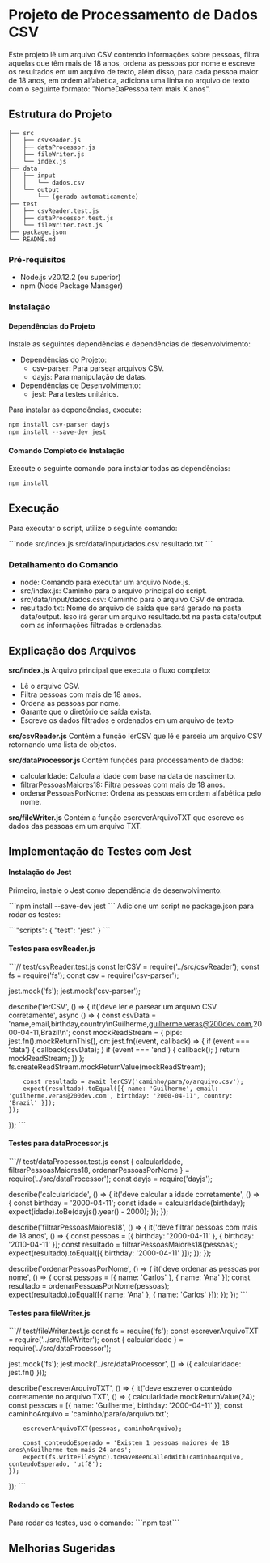 # Projeto de Processamento de Dados CSV

Este projeto lê um arquivo CSV contendo informações sobre pessoas, filtra aquelas que têm mais de 18 anos, ordena as pessoas por nome e escreve os resultados em um arquivo de texto, além disso, para cada pessoa maior de 18 anos, em
ordem alfabética, adiciona uma linha no arquivo de texto com o seguinte formato: "NomeDaPessoa tem mais X anos".

## Estrutura do Projeto

```
├── src
│   ├── csvReader.js
│   ├── dataProcessor.js
│   ├── fileWriter.js
│   └── index.js
├── data
│   ├── input
│   │   └── dados.csv
│   └── output
│       └── (gerado automaticamente)
├── test
│   ├── csvReader.test.js
│   ├── dataProcessor.test.js
│   └── fileWriter.test.js
├── package.json
└── README.md
```


### Pré-requisitos
- Node.js v20.12.2 (ou superior)
- npm (Node Package Manager)

### Instalação

#### Dependências do Projeto
Instale as seguintes dependências e dependências de desenvolvimento:
- Dependências do Projeto:
    - csv-parser: Para parsear arquivos CSV.
    - dayjs: Para manipulação de datas.
- Dependências de Desenvolvimento:
   - jest: Para testes unitários.

Para instalar as dependências, execute:

~~~javascript
npm install csv-parser dayjs
npm install --save-dev jest
~~~

#### Comando Completo de Instalação
Execute o seguinte comando para instalar todas as dependências:

~~~javascript
npm install
~~~

## Execução
Para executar o script, utilize o seguinte comando:

ˋˋˋnode src/index.js src/data/input/dados.csv resultado.txt
 ˋˋˋ

### Detalhamento do Comando
- node: Comando para executar um arquivo Node.js.
- src/index.js: Caminho para o arquivo principal do script.
- src/data/input/dados.csv: Caminho para o arquivo CSV de entrada.
- resultado.txt: Nome do arquivo de saída que será gerado na pasta data/output.
Isso irá gerar um arquivo resultado.txt na pasta data/output com as informações filtradas e ordenadas.

## Explicação dos Arquivos
**src/index.js**
Arquivo principal que executa o fluxo completo:

* Lê o arquivo CSV.
* Filtra pessoas com mais de 18 anos.
* Ordena as pessoas por nome.
* Garante que o diretório de saída exista.
* Escreve os dados filtrados e ordenados em um arquivo de texto

**src/csvReader.js**
Contém a função lerCSV que lê e parseia um arquivo CSV retornando uma lista de objetos.

**src/dataProcessor.js**
Contém funções para processamento de dados:
- calcularIdade: Calcula a idade com base na data de nascimento.
- filtrarPessoasMaiores18: Filtra pessoas com mais de 18 anos.
- ordenarPessoasPorNome: Ordena as pessoas em ordem alfabética pelo nome.

**src/fileWriter.js**
Contém a função escreverArquivoTXT que escreve os dados das pessoas em um arquivo TXT.

## Implementação de Testes com Jest

#### Instalação do Jest

Primeiro, instale o Jest como dependência de desenvolvimento:

ˋˋˋnpm install --save-dev jest
 ˋˋˋ
 Adicione um script no package.json para rodar os testes:

 ˋˋˋ"scripts": {
    "test": "jest"
}
 ˋˋˋ
 #### Testes para csvReader.js

ˋˋˋ// test/csvReader.test.js
const lerCSV = require('../src/csvReader');
const fs = require('fs');
const csv = require('csv-parser');

jest.mock('fs');
jest.mock('csv-parser');

describe('lerCSV', () => {
    it('deve ler e parsear um arquivo CSV corretamente', async () => {
        const csvData = 'name,email,birthday,country\nGuilherme,guilherme.veras@200dev.com,2000-04-11,Brazil\n';
        const mockReadStream = {
            pipe: jest.fn().mockReturnThis(),
            on: jest.fn((event, callback) => {
                if (event === 'data') {
                    callback(csvData);
                }
                if (event === 'end') {
                    callback();
                }
                return mockReadStream;
            })
        };
        fs.createReadStream.mockReturnValue(mockReadStream);

        const resultado = await lerCSV('caminho/para/o/arquivo.csv');
        expect(resultado).toEqual([{ name: 'Guilherme', email: 'guilherme.veras@200dev.com', birthday: '2000-04-11', country: 'Brazil' }]);
    });
});
 ˋˋˋ
 #### Testes para dataProcessor.js

 ˋˋˋ// test/dataProcessor.test.js
const { calcularIdade, filtrarPessoasMaiores18, ordenarPessoasPorNome } = require('../src/dataProcessor');
const dayjs = require('dayjs');

describe('calcularIdade', () => {
    it('deve calcular a idade corretamente', () => {
        const birthday = '2000-04-11';
        const idade = calcularIdade(birthday);
        expect(idade).toBe(dayjs().year() - 2000);
    });
});

describe('filtrarPessoasMaiores18', () => {
    it('deve filtrar pessoas com mais de 18 anos', () => {
        const pessoas = [{ birthday: '2000-04-11' }, { birthday: '2010-04-11' }];
        const resultado = filtrarPessoasMaiores18(pessoas);
        expect(resultado).toEqual([{ birthday: '2000-04-11' }]);
    });
});

describe('ordenarPessoasPorNome', () => {
    it('deve ordenar as pessoas por nome', () => {
        const pessoas = [{ name: 'Carlos' }, { name: 'Ana' }];
        const resultado = ordenarPessoasPorNome(pessoas);
        expect(resultado).toEqual([{ name: 'Ana' }, { name: 'Carlos' }]);
    });
});
ˋˋˋ
#### Testes para fileWriter.js

ˋˋˋ// test/fileWriter.test.js
const fs = require('fs');
const escreverArquivoTXT = require('../src/fileWriter');
const { calcularIdade } = require('../src/dataProcessor');

jest.mock('fs');
jest.mock('../src/dataProcessor', () => ({
    calcularIdade: jest.fn()
}));

describe('escreverArquivoTXT', () => {
    it('deve escrever o conteúdo corretamente no arquivo TXT', () => {
        calcularIdade.mockReturnValue(24);
        const pessoas = [{ name: 'Guilherme', birthday: '2000-04-11' }];
        const caminhoArquivo = 'caminho/para/o/arquivo.txt';

        escreverArquivoTXT(pessoas, caminhoArquivo);
        
        const conteudoEsperado = 'Existem 1 pessoas maiores de 18 anos\nGuilherme tem mais 24 anos';
        expect(fs.writeFileSync).toHaveBeenCalledWith(caminhoArquivo, conteudoEsperado, 'utf8');
    });
});
 ˋˋˋ
#### Rodando os Testes

Para rodar os testes, use o comando:
ˋˋˋnpm testˋˋˋ

## Melhorias Sugeridas
